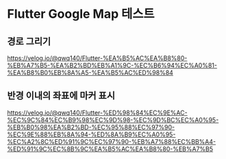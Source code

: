 # Flutter Google Map 테스트

## 경로 그리기
https://velog.io/@qwq140/Flutter-%EA%B5%AC%EA%B8%80-%EB%A7%B5-%EA%B2%BD%EB%A1%9C-%EC%B6%94%EC%A0%81-%EA%B8%B0%EB%8A%A5-%EA%B5%AC%ED%98%84

## 반경 이내의 좌표에 마커 표시
https://velog.io/@qwq140/Flutter-%ED%98%84%EC%9E%AC-%EC%9C%84%EC%B9%98%EC%9D%98-%EC%9D%BC%EC%A0%95-%EB%B0%98%EA%B2%BD-%EC%95%88%EC%97%90-%EC%9E%88%EB%8A%94-%ED%8A%B9%EC%A0%95-%EC%A2%8C%ED%91%9C%EC%97%90-%EB%A7%88%EC%BB%A4-%ED%91%9C%EC%8B%9C%EA%B5%AC%EA%B8%80-%EB%A7%B5
